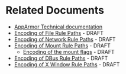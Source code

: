 Related Documents
=================

-   [AppArmor Technical documentation](Documentation#In_Depth)
-   [Encoding of File Rule Paths](TechnicalDoc_FileRuleEncoding) - DRAFT
-   [Encoding of Network Rule Paths](TechnicalDoc_NetworkRuleEncoding) - DRAFT
-   [Encoding of Mount Rule Paths](TechnicalDoc_MountRuleEncoding) - DRAFT
    -   [Encoding of the mount flags](TechnicalDoc_Mount_Flags) - DRAFT
-   [Encoding of DBus Rule Paths](TechnicalDoc_DBusRuleEncoding) - DRAFT
-   [Encoding of X Window Rule Paths](TechnicalDoc_XWindowsRuleEncoding) - DRAFT

